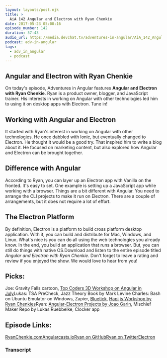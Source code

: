```yaml
---
layout: layouts/post.njk
title: >
  AiA 142 Angular and Electron with Ryan Chenkie
date: 2017-05-23 05:00:16
episode_number: 142
duration: 57:43
audio_url: https://media.devchat.tv/adventures-in-angular/AiA_142_Angular_and_Electron_with_Ryan_Chenkie.mp3
podcast: adv-in-angular
tags:
  - adv_in_angular
  - podcast
---
```


## Angular and Electron with Ryan Chenkie

On today's episode, Adventures in Angular features **Angular and Electron with Ryan Chenkie**. Ryan is a product owner, blogger, and JavaScript trainer. His interests in working on Angular with other technologies led him to using it on&nbsp;desktop apps&nbsp;with Electron. Tune in! &nbsp;&nbsp;

## Working with&nbsp;Angular and Electron

It started with Ryan's interest in working on Angular with other technologies. He once dabbled with&nbsp;Ionic, but eventually changed to Electron. He thought it would be a good try. That inspired him to write a blog about it. He focused on marketing content, but also explored how Angular and Electron can be brought together.

## Difference with Angular

According to Ryan, you can layer up an Electron app with Vanilla on the fronted. It's easy to set. One example is&nbsp;setting up a JavaScript app while working with a browser. Things are a bit different with Angular. You need to arrange the CLI projects to make it run on&nbsp;Electron. There are a couple of arrangements, but it does not require a lot of effort.

## The Electron Platform

By definition, Electron is a platform to build cross platform desktop application. With it, you can build and distribute&nbsp;for Mac, Windows, and Linux. What's nice is you can do all using the web technologies you already know. In the end, you build an application that runs a browser. But, you can still do things with native OS.Download and listen to the entire episode titled _Angular and Electron with Ryan Chenkie_. Don't forget to leave a rating and review if you enjoyed the show. We would love to hear from you!&nbsp;

## Picks:

Joe: Gravity Falls cartoon, [Top Coders 3D Workshop on Angular in July](https://www.topcoders.io/)Lukas: TSA PreCheck, Jazz Theory&nbsp;Book by Mark Levine Charles: Bash on Ubuntu Emulator on Windows, Zapier, [Bluetick](https://bluetick.io/), [Hapi.js Workshop by Ryan Chenkies](https://frontendmasters.com/workshops/hapi-js/)Ryan: [Angular-Electron Projects by Joao Garin](https://libraries.io/github/joaogarin), Mischief Maker Repo by Lukas Ruebbelke, Clocker app

## Episode Links:

[RyanChenkie.com](https://ryanchenkie.com/)[Angularcasts.io](https://angularcasts.io/)[Ryan on GitHub](https://github.com/chenkie)[Ryan on Twitter](https://twitter.com/ryanchenkie)[Electron](https://electron.atom.io/)

### Transcript
